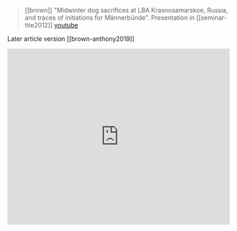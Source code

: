 > [[brown]] "Midwinter dog sacrifices at LBA Krasnosamarskoe, Russia, and traces of initiations for Männerbünde". Presentation in [[seminar-ttie2012]] [youtube](https://youtu.be/31JWRHj6gfw)

Later article version [[brown-anthony2019]]

<iframe width="100%" height="400" src="https://www.youtube.com/embed/31JWRHj6gfw" frameborder="0" allow="accelerometer; autoplay; clipboard-write; encrypted-media; gyroscope; picture-in-picture" allowfullscreen sandbox></iframe>
